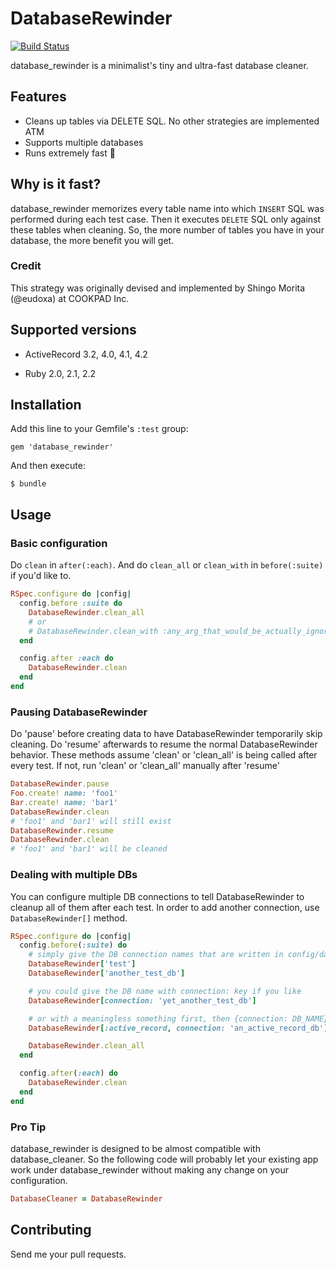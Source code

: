 # DatabaseRewinder

[![Build Status](https://travis-ci.org/amatsuda/database_rewinder.svg)](http://travis-ci.org/amatsuda/database\_rewinder)

database\_rewinder is a minimalist's tiny and ultra-fast database cleaner.

## Features

* Cleans up tables via DELETE SQL. No other strategies are implemented ATM
* Supports multiple databases
* Runs extremely fast :dash:

## Why is it fast?

database\_rewinder memorizes every table name into which `INSERT` SQL was performed during each test case.
Then it executes `DELETE` SQL only against these tables when cleaning.
So, the more number of tables you have in your database, the more benefit you will get.

### Credit

This strategy was originally devised and implemented by Shingo Morita (@eudoxa) at COOKPAD Inc.

## Supported versions

* ActiveRecord 3.2, 4.0, 4.1, 4.2

* Ruby 2.0, 2.1, 2.2

## Installation

Add this line to your Gemfile's `:test` group:

    gem 'database_rewinder'

And then execute:

    $ bundle

## Usage

### Basic configuration

Do `clean` in `after(:each)`. And do `clean_all` or `clean_with` in `before(:suite)` if you'd like to.

```ruby
RSpec.configure do |config|
  config.before :suite do
    DatabaseRewinder.clean_all
    # or
    # DatabaseRewinder.clean_with :any_arg_that_would_be_actually_ignored_anyway
  end

  config.after :each do
    DatabaseRewinder.clean
  end
end
```

### Pausing DatabaseRewinder

Do 'pause' before creating data to have DatabaseRewinder temporarily skip cleaning. Do 'resume' afterwards to
resume the normal DatabaseRewinder behavior. These methods assume 'clean' or 'clean_all' is being called after every test.
If not, run 'clean' or 'clean_all' manually after 'resume'

```ruby
DatabaseRewinder.pause
Foo.create! name: 'foo1'
Bar.create! name: 'bar1'
DatabaseRewinder.clean
# 'foo1' and 'bar1' will still exist
DatabaseRewinder.resume
DatabaseRewinder.clean
# 'foo1' and 'bar1' will be cleaned
```

### Dealing with multiple DBs

You can configure multiple DB connections to tell DatabaseRewinder to cleanup all of them after each test.
In order to add another connection, use `DatabaseRewinder[]` method.

```ruby
RSpec.configure do |config|
  config.before(:suite) do
    # simply give the DB connection names that are written in config/database.yml
    DatabaseRewinder['test']
    DatabaseRewinder['another_test_db']

    # you could give the DB name with connection: key if you like
    DatabaseRewinder[connection: 'yet_another_test_db']

    # or with a meaningless something first, then {connection: DB_NAME} as the second argument (DatabaseCleaner compatible)
    DatabaseRewinder[:active_record, connection: 'an_active_record_db']

    DatabaseRewinder.clean_all
  end

  config.after(:each) do
    DatabaseRewinder.clean
  end
end
```

### Pro Tip

database\_rewinder is designed to be almost compatible with database\_cleaner.
So the following code will probably let your existing app work under database\_rewinder without making any change on your configuration.

```ruby
DatabaseCleaner = DatabaseRewinder
```

## Contributing

Send me your pull requests.
